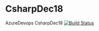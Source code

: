 # CsharpDec18
AzureDevops CsharpDec18
[![Build Status](https://dev.azure.com/vchandanasowrya/DemoProject%20GIthub/_apis/build/status/chandanasowrya.CsharpDec18)](https://dev.azure.com/vchandanasowrya/DemoProject%20GIthub/_build/latest?definitionId=3)
